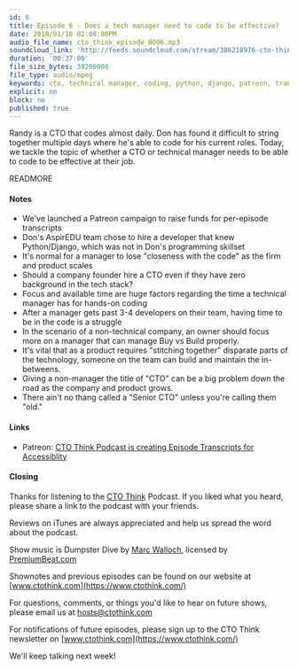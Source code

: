 ```yaml
---
id: 6
title: Episode 6 - Does a tech manager need to code to be effective?
date: 2018/01/18 02:00:00PM
audio_file_name: cto_think_episode_0006.mp3
soundcloud_link: 'http://feeds.soundcloud.com/stream/386218976-cto-think-episode-6-does-a-tech-manager-need-to-code-to-be-effective.mp3'
duration: '00:37:00'
file_size_bytes: 38200000
file_type: audio/mpeg
keywords: cto, technical manager, coding, python, django, patreon, transcripts
explicit: no
block: no
published: true
---
```


Randy is a CTO that codes almost daily. Don has found it difficult to string together multiple days where he's able to code for his current roles. Today, we tackle the topic of whether a CTO or technical manager needs to be able to code to be effective at their job.

READMORE

#### Notes

* We've launched a Patreon campaign to raise funds for per-episode transcripts
* Don's AspirEDU team chose to hire a developer that knew Python/Django, which was not in Don's programming skillset
* It's normal for a manager to lose "closeness with the code" as the firm and product scales
* Should a company founder hire a CTO even if they have zero background in the tech stack?
* Focus and available time are huge factors regarding the time a technical manager has for hands-on coding
* After a manager gets past 3-4 developers on their team, having time to be in the code is a struggle
* In the scenario of a non-technical company, an owner should focus more on a manager that can manage Buy vs Build properly.
* It's vital that as a product requires "stitching together" disparate parts of the technology, someone on the team can build and maintain the in-betweens.
* Giving a non-manager the title of "CTO" can be a big problem down the road as the company and product grows.
* There ain't no thang called a "Senior CTO" unless you're calling them "old."

#### Links

* Patreon: [CTO Think Podcast is creating Episode Transcripts for Accessiblity](https://www.patreon.com/ctothink)

#### Closing

Thanks for listening to the [CTO Think](https://www.ctothink.com) Podcast. If you liked what you heard, please share a link to the podcast with your friends.  

Reviews on iTunes are always appreciated and help us spread the word about the podcast.  

Show music is Dumpster Dive by [Marc Walloch](http://marcwalloch.com/), licensed by [PremiumBeat.com](https://www.premiumbeat.com)  

Shownotes and previous episodes can be found on our website at [www.ctothink.com](https://www.ctothink.com/)  

For questions, comments, or things you'd like to hear on future shows, please email us at [hosts@ctothink.com](mailto:hosts@ctothink.com)  

For notifications of future episodes, please sign up to the CTO Think newsletter on [www.ctothink.com](https://www.ctothink.com/)  

We'll keep talking next week!
